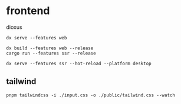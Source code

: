 # frontend

dioxus

```
dx serve --features web

dx build --features web --release
cargo run --features ssr --release

dx serve --features ssr --hot-reload --platform desktop
```

## tailwind

```fish
pnpm tailwindcss -i ./input.css -o ./public/tailwind.css --watch
```
